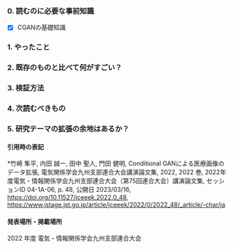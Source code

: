 ### 0. 読むのに必要な事前知識
- [x] CGANの基礎知識

### 1. やったこと


### 2. 既存のものと比べて何がすごい？


### 3. 検証方法


### 4. 次読むべきもの


### 5. 研究テーマの拡張の余地はあるか？




#### 引用時の表記
*竹崎 隼平, 内田 誠一, 田中 聖人, 門田 健明, Conditional GANによる医療画像のデータ拡張, 電気関係学会九州支部連合大会講演論文集, 2022, 2022 巻, 2022年度電気・情報関係学会九州支部連合大会（第75回連合大会）講演論文集, セッションID 04-1A-06, p. 48, 公開日 2023/03/16, https://doi.org/10.11527/jceeek.2022.0_48, https://www.jstage.jst.go.jp/article/jceeek/2022/0/2022_48/_article/-char/ja


#### 発表場所・掲載場所
2022 年度 電気・情報関係学会九州支部連合大会
